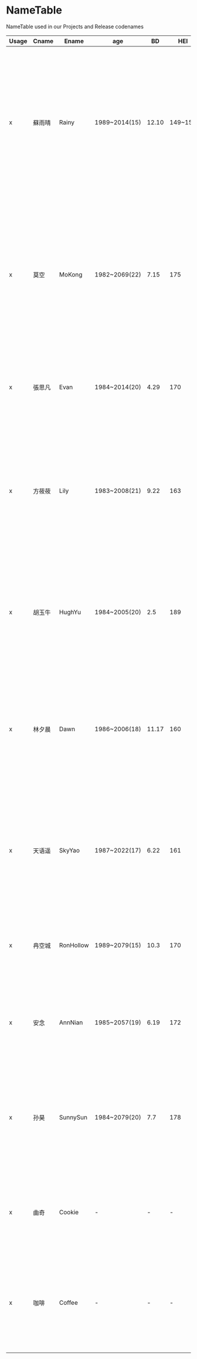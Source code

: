 # NameTable

NameTable used in our Projects and Release codenames

|Usage|Cname|Ename|age|BD|HEI|OUTF|FCOLOR|INT|EXP|GA|BG|
|-|-|-|-|-|-|-|-|-|-|-|-|
|x|蘇雨晴|Rainy|1989~2014(15)|12.10|149~155|清秀，小蘿莉型，喜欢红、白、黑色|红、白、黑|在安静的地方发呆|温和、倔強、开朗（熟人）、害羞（陌生人），傲嬌和刁蠻（有好感的人）|家务和绘画|富家子，后离家出走|
|x|莫空|MoKong|1982~2069(22)|7.15|175|温和的眼睛，不修边幅的脸，小麦色皮肤，看起来不强壮，实际上有腹肌|灰、黑、白|创作故事（小说的作者）|随和、平淡、安静，决心守护蘇雨晴，蘇雨晴死后未娶|写作和水墨画|家族新族长，离家出走|
|x|張思凡|Evan|1984~2014(20)|4.29|170|男裝阳光帅哥，女裝魅惑御姐|紫黑色|游戏、收藏|跳脱却细腻，逗比掩饰内心悲伤|烧烤料理|蘇雨晴第一个在现实里认识的藥娘|
|x|方莜莜|Lily|1983~2008(21)|9.22|163|不特别好看，像女孩子，相较于張思凡，肩部更窄，盆骨更宽|黄色、蓝色|看书|大姐姐般温柔，懂得很多道理，对有好感的人有傲娇一面|家常料理|張思凡叫来一起住的藥娘|
|x|胡玉牛|HughYu|1984~2005(20)|2.5|189|粗獷的壯漢|透明|没有特别的爱好|容易暴躁，鑽牛角尖，性格变差，逃避家族责任|中华点心料理|街头卖艺的武学世家，想逃避家族责任而变成女孩子|
|x|林夕晨|Dawn|1986~2006(18)|11.17|160|巨乳，蘿莉型臉蛋，冷冰凍外表|绿色、青色、蓝色|各種繪畫|冷冰凍外表，内心渴望相處，孤獨，抑鬱|繪畫|窮鄉僻壤小鄉村里父母最小的兒子，假性畸形（實際是女性）|
|x|天语遥|SkyYao|1987~2022(17)|6.22|161|清秀的少年模樣，可愛|橙紅色|表面充实但内心空虚|张扬、外表自傲內心自卑，尖酸刻薄|化妆|特殊原因半男不女模樣，在迷失中癲狂，最后精神分裂|
|x|冉空城|RonHollow|1989~2079(15)|10.3|170|平凡的帥哥，溫柔眼神|褐色|泥塑|开朗、講義氣、平和、寬容|雕刻|平凡男人，蘇雨晴中學時的同桌|
|x|安念|AnnNian|1985~2057(19)|6.19|172|舒服的男人，微胖，敦厚老實|红黑色|唱歌、看动漫、玩游戏|稍显内向，直爽，同等熱情對待人|经商|方莜莜的男朋友，平凡男人|
|x|孙昊|SunnySun|1984~2079(20)|7.7|178|帅气，有些阴沉的感觉|黄色、青色|品味各色的女人|泡妞，外表紳士，实际上骯髒不堪|泡妞|张思凡的男朋友，后来拋棄了她，導致张思凡放棄|
|x|曲奇|Cookie|-|-|-|通体黑色的猫，与苏雨晴生活在一起|-|-|有详细故事在番外里|-|-|
|x|咖啡|Coffee|-|-|-|毛发从咖啡色变成紫色的老鼠，与曲奇和谐相处|-|-|-|-|-|

